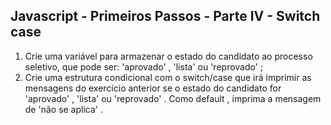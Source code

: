 ## Javascript - Primeiros Passos - Parte IV - Switch case

1. Crie uma variável para armazenar o estado do candidato ao processo seletivo, que pode ser: 'aprovado' , 'lista' ou 'reprovado' ;
2. Crie uma estrutura condicional com o switch/case que irá imprimir as mensagens do exercício anterior se o estado do candidato for 'aprovado' , 'lista' ou 'reprovado' . Como default , imprima a mensagem de 'não se aplica' .

